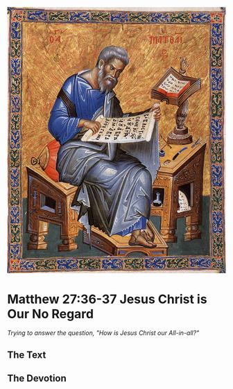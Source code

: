 <img class="intro-right" src="art-matthew.jpg">

# Matthew 27:36-37 Jesus Christ is Our No Regard

*Trying to answer the question, "How is Jesus Christ our All-in-all?"*

## The Text

## The Devotion